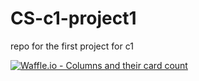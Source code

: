 # CS-c1-project1

repo for the first project for c1

[![Waffle.io - Columns and their card count](https://badge.waffle.io/Jonjy/CS-c1-project1.svg?columns=all&colorA=FF00F0)](https://waffle.io/Jonjy/CS-c1-project1)
